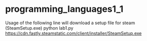 # programming_languages1_1

Usage of the following line will download a setup file for steam (SteamSetup.exe)
python lab1.py https://cdn.fastly.steamstatic.com/client/installer/SteamSetup.exe
